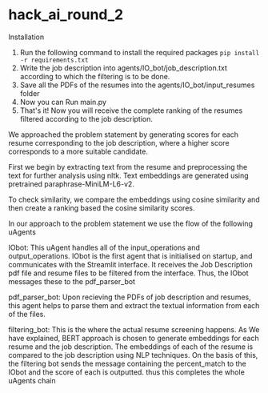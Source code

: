 # hack_ai_round_2
Installation
1. Run the following command to install the required packages
`pip install -r requirements.txt`
2. Write the job description into agents/IO_bot/job_description.txt according to which the filtering is to be done.
3. Save all the PDFs of the resumes into the agents/IO_bot/input_resumes folder
4. Now you can Run main.py
5. That's it! Now you will receive the complete ranking of the resumes filtered according to the job description. 


We approached the problem statement by generating scores for each resume corresponding to the job description, where a higher score corresponds to a more suitable candidate. 

First we begin by extracting text from the resume and preprocessing the text for further analysis using nltk.
Text embeddings are generated using pretrained paraphrase-MiniLM-L6-v2. 

To check similarity, we compare the embeddings using cosine similarity and then create a ranking based the cosine similarity scores.


In our approach to the problem statement we use the flow of the following uAgents 

IObot: This uAgent handles all of the input_operations and output_operations.
IObot is the first agent that is initialised on startup, and communicates with the Streamlit interface. It receives the Job Description pdf file and resume files to be filtered from the interface. Thus, the IObot messages these to the pdf_parser_bot

pdf_parser_bot: Upon recieving the PDFs of job description and resumes, this agent helps to parse them and extract the textual information from each of the files.

filtering_bot: This is the where the actual resume screening happens. As We have explained, BERT approach is chosen to generate embeddings for each resume and the job description.
The embeddings of each of the resume is compared to the job description using NLP techniques. 
On the basis of this, the filtering bot sends the message containing the percent_match to the IObot and the score of each is outputted.
thus this completes the whole uAgents chain
